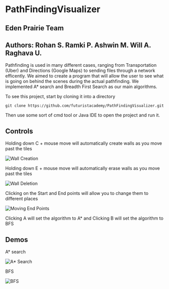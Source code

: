 # PathFindingVisualizer 

## Eden Prairie Team

## Authors: Rohan S. Ramki P. Ashwin M. Will A. Raghava U.

Pathfinding is used in many different cases, ranging from Transportation (Uber) and Directions (Google Maps) to sending files through a network efficently. We aimed to create a program that will allow the user to see what is going on behind the scenes during the actual pathfinding. We implemented A* search and Breadth First Search as our main algorithms. 

To see this project, start by cloning it into a directory

```
git clone https://github.com/futuristacademy/PathFindingVisualizer.git
```
Then use some sort of cmd tool or Java IDE to open the project and run it.

## Controls

Holding down C + mouse move will automatically create walls as you move past the tiles

![Wall Creation](https://camo.githubusercontent.com/47b705dba82cb49af9e930e7dbff34c08a7d2009/68747470733a2f2f696d332e657a6769662e636f6d2f746d702f657a6769662d332d3730663466326164656637612e676966)

Holding down E + mouse move will automatically erase walls as you move past the tiles

![Wall Deletion](https://im3.ezgif.com/tmp/ezgif-3-d67d55c153bb.gif)

Clicking on the Start and End points will allow you to change them to different places

![Moving End Points](file:///C:/Users/Subhadra/Documents/End%20Point%20Moving.gif)

Clicking A will set the algorithm to A* and Clicking B will set the algorithm to BFS

## Demos

A* search

![A* Search](https://camo.githubusercontent.com/a0d669da32f65f71dd1bbf30123157170668bf96/68747470733a2f2f696d332e657a6769662e636f6d2f746d702f657a6769662d332d3038326538666430363032632e676966)

BFS

![BFS](https://camo.githubusercontent.com/e577bf2bd543df44eb44a6a11a09dd6577121fed/68747470733a2f2f696d332e657a6769662e636f6d2f746d702f657a6769662d332d3530346631343932653737382e676966)




